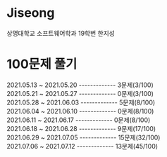 # Jiseong
상명대학교 소프트웨어학과 19학번 한지성


# 100문제 풀기
2021.05.13 ~ 2021.05.20 ------------- 3문제(3/100)\
2021.05.21 ~ 2021.05.27 ------------- 0문제(3/100)\
2021.05.28 ~ 2021.06.03 ------------- 5문제(8/100)\
2021.06.04 ~ 2021.06.10 ------------- 0문제(8/100)\
2021.06.11 ~ 2021.06.17 ------------- 0문제(8/100)\
2021.06.18 ~ 2021.06.28 ------------- 9문제(17/100)\
2021.06.29 ~ 2021.07.05 ------------- 15문제(32/100)\
2021.07.06 ~ 2021.07.12 ------------- 13문제(45/100)
